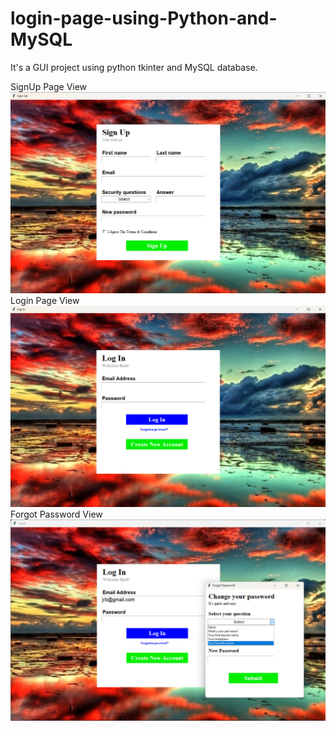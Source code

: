 # login-page-using-Python-and-MySQL
It's a GUI project using python tkinter and MySQL database.

SignUp Page View
![Screenshot](assets/Screenshot_1.png)
Login Page View
![Screenshot](assets/Screenshot_2.png)
Forgot Password View
![Screenshot](assets/Screenshot_3.png)


